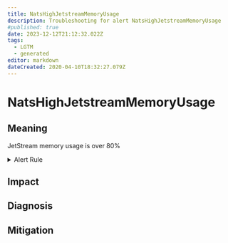 ```yaml
---
title: NatsHighJetstreamMemoryUsage
description: Troubleshooting for alert NatsHighJetstreamMemoryUsage
#published: true
date: 2023-12-12T21:12:32.022Z
tags: 
  - LGTM
  - generated
editor: markdown
dateCreated: 2020-04-10T18:32:27.079Z
---
```


# NatsHighJetstreamMemoryUsage

## Meaning
[//]: # "Short paragraph that explains what the alert means"
JetStream memory usage is over 80%

<details>
  <summary>Alert Rule</summary>

{{% rule "nats/nats-exporter.yml" "NatsHighJetstreamMemoryUsage" %}}

{{% comment %}}

```yaml
alert: NatsHighJetstreamMemoryUsage
expr: gnatsd_varz_jetstream_stats_memory / gnatsd_varz_jetstream_config_max_memory > 0.8
for: 5m
labels:
    severity: warning
annotations:
    summary: Nats high JetStream memory usage (instance {{ $labels.instance }})
    description: |-
        JetStream memory usage is over 80%
          VALUE = {{ $value }}
          LABELS = {{ $labels }}
    runbook: https://github.com/srerun/prometheus-alerts/blob/main/content/runbooks/nats-exporter/NatsHighJetstreamMemoryUsage.md

```

{{% /comment %}}

</details>


## Impact
[//]: # "What could / will happen if the alert is not addressed"



## Diagnosis
[//]: # "Steps to take to identify the cause of the problem"



## Mitigation
[//]: # "The steps necessary to resolve the alert"
